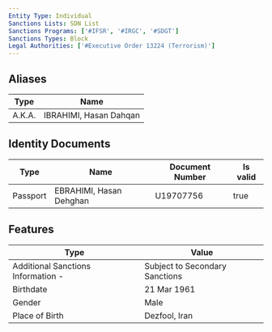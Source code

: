 ```yaml
---
Entity Type: Individual
Sanctions Lists: SDN List
Sanctions Programs: ['#IFSR', '#IRGC', '#SDGT']
Sanctions Types: Block
Legal Authorities: ['#Executive Order 13224 (Terrorism)']
---
```


## Aliases
| Type  | Name      | 
|-------|-----------|
| A.K.A. | IBRAHIMI, Hasan Dahqan |

## Identity Documents
| Type  | Name      | Document Number | Is valid |
|-------|-----------|-----------------|----------|
| Passport | EBRAHIMI, Hasan Dehghan | U19707756 | true |

## Features
| Type  | Value      |
|-------|------------|
| Additional Sanctions Information - | Subject to Secondary Sanctions |
| Birthdate | 21 Mar 1961 |
| Gender | Male |
| Place of Birth | Dezfool, Iran |
